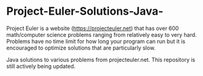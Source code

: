 # Project-Euler-Solutions-Java-
Project Euler is a website (https://projecteuler.net) that has over 600 math/computer science problems ranging from relatively easy to very hard. Problems have no time limit for how long your program can run but it is encouraged to optimize solutions that are particularly slow.

Java solutions to various problems from projecteuler.net. This repository is still actively being updated.
